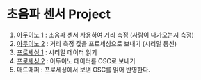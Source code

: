 # 초음파 센서 Project
1. [아두이노 1](../Project_0501/01_Arduino_1/) : 초음파 센서 사용하여 거리 측정 (사람이 다가오는지 측정)
1. [아두이노 2](../Project_0501/01_Arduino_2/) : 거리 측정 값을 프로세싱으로 보내기 (시리얼 통신)
1. [프로세싱 1](../Project_0501/02_Processing/) : 시리얼 데이터 읽기
1. [프로세싱 2](../Project_0501/03_OSC_Send/) : 아두이노 데이터를 OSC로 보내기
1. 매드매퍼 : 프로세싱에서 보낸 OSC를 읽어 반영한다.
